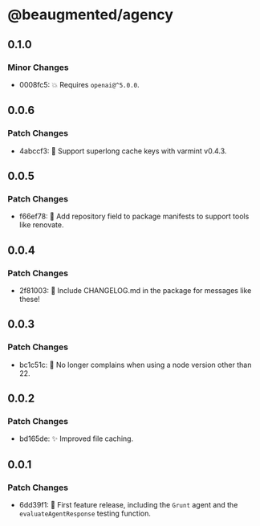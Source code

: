 # @beaugmented/agency

## 0.1.0

### Minor Changes

- 0008fc5: 💥 Requires `openai@^5.0.0`.

## 0.0.6

### Patch Changes

- 4abccf3: 🐛 Support superlong cache keys with varmint v0.4.3.

## 0.0.5

### Patch Changes

- f66ef78: 🔧 Add repository field to package manifests to support tools like renovate.

## 0.0.4

### Patch Changes

- 2f81003: 🐛 Include CHANGELOG.md in the package for messages like these!

## 0.0.3

### Patch Changes

- bc1c51c: 🐛 No longer complains when using a node version other than 22.

## 0.0.2

### Patch Changes

- bd165de: ✨ Improved file caching.

## 0.0.1

### Patch Changes

- 6dd39f1: 🎉 First feature release, including the `Grunt` agent and the `evaluateAgentResponse` testing function.
